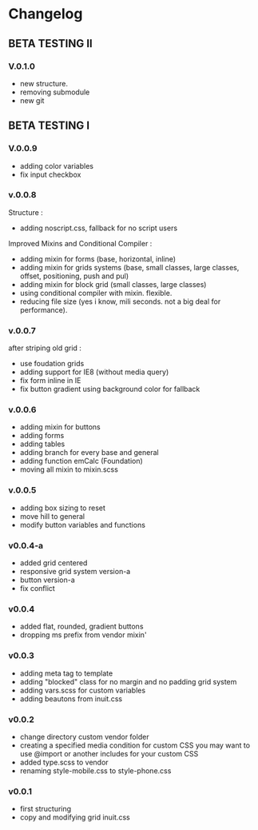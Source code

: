 # Changelog

## BETA TESTING II

### V.0.1.0

- new structure.
- removing submodule
- new git


## BETA TESTING I

### V.0.0.9

- adding color variables
- fix input checkbox

### v.0.0.8

Structure :
- adding noscript.css, fallback for no script users

Improved Mixins and Conditional Compiler :
- adding mixin for forms (base, horizontal, inline)
- adding mixin for grids systems (base, small classes, large classes, offset, positioning, push and pul)
- adding mixin for block grid (small classes, large classes)
- using conditional compiler with mixin. flexible.
- reducing file size (yes i know, mili seconds. not a big deal for performance).


### v.0.0.7

after striping old grid :
- use foudation grids
- adding support for IE8 (without media query)
- fix form inline in IE
- fix button gradient using background color for fallback


### v.0.0.6

- adding mixin for buttons
- adding forms
- adding tables
- adding branch for every base and general
- adding function emCalc (Foundation)
- moving all mixin to mixin.scss


### v.0.0.5

- adding box sizing to reset
- move hill to general
- modify button variables and functions


### v0.0.4-a

- added grid centered
- responsive grid system version-a
- button version-a
- fix conflict


### v0.0.4

- added flat, rounded, gradient buttons
- dropping ms prefix from vendor mixin'


### v0.0.3

- adding meta tag to template
- adding "blocked" class for no margin and no padding grid system
- adding vars.scss for custom variables
- adding beautons from inuit.css


### v0.0.2

- change directory custom vendor folder
- creating a specified media condition for custom CSS
  you may want to use @import or another includes for your custom CSS
- added type.scss to vendor
- renaming style-mobile.css to style-phone.css


### v0.0.1

- first structuring
- copy and modifying grid inuit.css